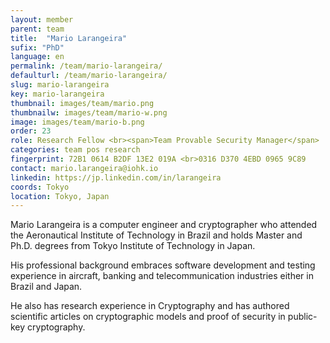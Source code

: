 ```yaml
---
layout: member
parent: team
title:  "Mario Larangeira"
sufix: "PhD"
language: en
permalink: /team/mario-larangeira/
defaulturl: /team/mario-larangeira/
slug: mario-larangeira
key: mario-larangeira
thumbnail: images/team/mario.png
thumbnailw: images/team/mario-w.png
image: images/team/mario-b.png
order: 23
role: Research Fellow <br><span>Team Provable Security Manager</span>
categories: team pos research
fingerprint: 72B1 0614 B2DF 13E2 019A <br>0316 D370 4EBD 0965 9C89
contact: mario.larangeira@iohk.io
linkedin: https://jp.linkedin.com/in/larangeira
coords: Tokyo
location: Tokyo, Japan
---
```

Mario Larangeira is a computer engineer  and cryptographer who attended the Aeronautical Institute of Technology in Brazil and holds Master and Ph.D. degrees from Tokyo Institute of Technology in Japan.

His professional background embraces software development and testing experience in aircraft, banking and telecommunication industries either in Brazil and Japan.

He also has research experience in Cryptography and has authored scientific articles on cryptographic models and proof of security in public-key cryptography.
